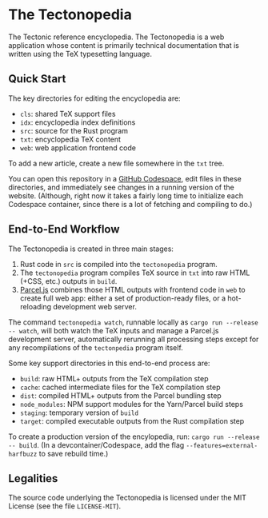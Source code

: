 # The Tectonopedia

The Tectonic reference encyclopedia. The Tectonopedia is a web application
whose content is primarily technical documentation that is written using the TeX
typesetting language.


## Quick Start

The key directories for editing the encyclopedia are:

- `cls`: shared TeX support files
- `idx`: encyclopedia index definitions
- `src`: source for the Rust program
- `txt`: encyclopedia TeX content
- `web`: web application frontend code

To add a new article, create a new file somewhere in the `txt` tree.

You can open this repository in a [GitHub Codespace][ghcs], edit
files in these directories, and immediately see changes in a running
version of the website. (Although, right now it takes a fairly
long time to initialize each Codespace container, since there is a
lot of fetching and compiling to do.)

[ghcs]: https://github.com/features/codespaces


## End-to-End Workflow

The Tectonopedia is created in three main stages:

1. Rust code in `src` is compiled into the `tectonopedia` program.
1. The `tectonopedia` program compiles TeX source in `txt` into
   raw HTML (+CSS, etc.) outputs in `build`.
1. [Parcel.js] combines those HTML outputs with frontend
   code in `web` to create full web app: either a set of
   production-ready files, or a hot-reloading development web
   server.

[Parcel.js]: https://parceljs.org/

The command `tectonopedia watch`, runnable locally as `cargo run --release -- watch`,
will both watch the TeX inputs and manage a Parcel.js development server,
automatically rerunning all processing steps except for any recompilations
of the `tectonpedia` program itself.

Some key support directories in this end-to-end process are:

- `build`: raw HTML+ outputs from the TeX compilation step
- `cache`: cached intermediate files for the TeX compilation step
- `dist`: compiled HTML+ outputs from the Parcel bundling step
- `node_modules`: NPM support modules for the Yarn/Parcel build steps
- `staging`: temporary version of `build`
- `target`: compiled executable outputs from the Rust compilation step

To create a production version of the encylopedia, run: `cargo run --release -- build`.
(In a devcontainer/Codespace, add the flag `--features=external-harfbuzz` to save
rebuild time.)


## Legalities

The source code underlying the Tectonopedia is licensed under the MIT License
(see the file `LICENSE-MIT`).
